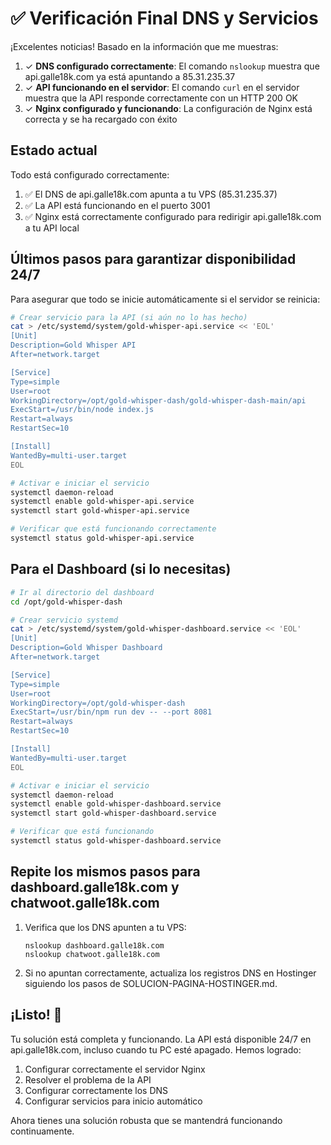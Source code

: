 # ✅ Verificación Final DNS y Servicios

¡Excelentes noticias! Basado en la información que me muestras:

1. ✓ **DNS configurado correctamente**: El comando `nslookup` muestra que api.galle18k.com ya está apuntando a 85.31.235.37
2. ✓ **API funcionando en el servidor**: El comando `curl` en el servidor muestra que la API responde correctamente con un HTTP 200 OK
3. ✓ **Nginx configurado y funcionando**: La configuración de Nginx está correcta y se ha recargado con éxito

## Estado actual

Todo está configurado correctamente:

1. ✅ El DNS de api.galle18k.com apunta a tu VPS (85.31.235.37)
2. ✅ La API está funcionando en el puerto 3001
3. ✅ Nginx está correctamente configurado para redirigir api.galle18k.com a tu API local

## Últimos pasos para garantizar disponibilidad 24/7

Para asegurar que todo se inicie automáticamente si el servidor se reinicia:

```bash
# Crear servicio para la API (si aún no lo has hecho)
cat > /etc/systemd/system/gold-whisper-api.service << 'EOL'
[Unit]
Description=Gold Whisper API
After=network.target

[Service]
Type=simple
User=root
WorkingDirectory=/opt/gold-whisper-dash/gold-whisper-dash-main/api
ExecStart=/usr/bin/node index.js
Restart=always
RestartSec=10

[Install]
WantedBy=multi-user.target
EOL

# Activar e iniciar el servicio
systemctl daemon-reload
systemctl enable gold-whisper-api.service
systemctl start gold-whisper-api.service

# Verificar que está funcionando correctamente
systemctl status gold-whisper-api.service
```

## Para el Dashboard (si lo necesitas)

```bash
# Ir al directorio del dashboard
cd /opt/gold-whisper-dash

# Crear servicio systemd
cat > /etc/systemd/system/gold-whisper-dashboard.service << 'EOL'
[Unit]
Description=Gold Whisper Dashboard
After=network.target

[Service]
Type=simple
User=root
WorkingDirectory=/opt/gold-whisper-dash
ExecStart=/usr/bin/npm run dev -- --port 8081
Restart=always
RestartSec=10

[Install]
WantedBy=multi-user.target
EOL

# Activar e iniciar el servicio
systemctl daemon-reload
systemctl enable gold-whisper-dashboard.service
systemctl start gold-whisper-dashboard.service

# Verificar que está funcionando
systemctl status gold-whisper-dashboard.service
```

## Repite los mismos pasos para dashboard.galle18k.com y chatwoot.galle18k.com

1. Verifica que los DNS apunten a tu VPS:
   ```
   nslookup dashboard.galle18k.com
   nslookup chatwoot.galle18k.com
   ```

2. Si no apuntan correctamente, actualiza los registros DNS en Hostinger siguiendo los pasos de SOLUCION-PAGINA-HOSTINGER.md.

## ¡Listo! 🎉

Tu solución está completa y funcionando. La API está disponible 24/7 en api.galle18k.com, incluso cuando tu PC esté apagado. Hemos logrado:

1. Configurar correctamente el servidor Nginx
2. Resolver el problema de la API
3. Configurar correctamente los DNS
4. Configurar servicios para inicio automático

Ahora tienes una solución robusta que se mantendrá funcionando continuamente.
